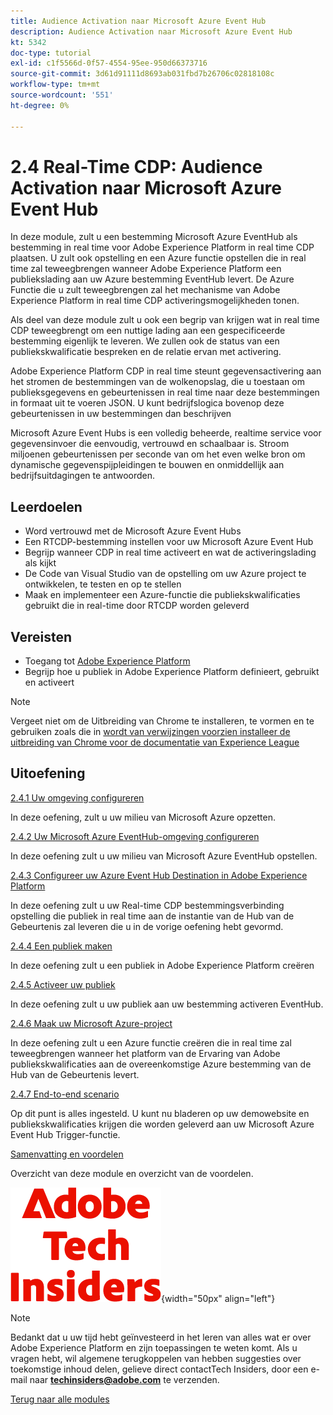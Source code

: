 ```yaml
---
title: Audience Activation naar Microsoft Azure Event Hub
description: Audience Activation naar Microsoft Azure Event Hub
kt: 5342
doc-type: tutorial
exl-id: c1f5566d-0f57-4554-95ee-950d66373716
source-git-commit: 3d61d91111d8693ab031fbd7b26706c02818108c
workflow-type: tm+mt
source-wordcount: '551'
ht-degree: 0%

---
```


# 2.4 Real-Time CDP: Audience Activation naar Microsoft Azure Event Hub

In deze module, zult u een bestemming Microsoft Azure EventHub als bestemming in real time voor Adobe Experience Platform in real time CDP plaatsen. U zult ook opstelling en een Azure functie opstellen die in real time zal teweegbrengen wanneer Adobe Experience Platform een publiekslading aan uw Azure bestemming EventHub levert. De Azure Functie die u zult teweegbrengen zal het mechanisme van Adobe Experience Platform in real time CDP activeringsmogelijkheden tonen.

Als deel van deze module zult u ook een begrip van krijgen wat in real time CDP teweegbrengt om een nuttige lading aan een gespecificeerde bestemming eigenlijk te leveren. We zullen ook de status van een publiekskwalificatie bespreken en de relatie ervan met activering.

Adobe Experience Platform CDP in real time steunt gegevensactivering aan het stromen de bestemmingen van de wolkenopslag, die u toestaan om publieksgegevens en gebeurtenissen in real time naar deze bestemmingen in formaat uit te voeren JSON. U kunt bedrijfslogica bovenop deze gebeurtenissen in uw bestemmingen dan beschrijven

Microsoft Azure Event Hubs is een volledig beheerde, realtime service voor gegevensinvoer die eenvoudig, vertrouwd en schaalbaar is. Stroom miljoenen gebeurtenissen per seconde van om het even welke bron om dynamische gegevenspijpleidingen te bouwen en onmiddellijk aan bedrijfsuitdagingen te antwoorden.

## Leerdoelen

- Word vertrouwd met de Microsoft Azure Event Hubs
- Een RTCDP-bestemming instellen voor uw Microsoft Azure Event Hub
- Begrijp wanneer CDP in real time activeert en wat de activeringslading als kijkt
- De Code van Visual Studio van de opstelling om uw Azure project te ontwikkelen, te testen en op te stellen
- Maak en implementeer een Azure-functie die publiekskwalificaties gebruikt die in real-time door RTCDP worden geleverd

## Vereisten

- Toegang tot [ Adobe Experience Platform ](https://experience.adobe.com/platform)
- Begrijp hoe u publiek in Adobe Experience Platform definieert, gebruikt en activeert

>[!NOTE]
>
>Vergeet niet om de Uitbreiding van Chrome te installeren, te vormen en te gebruiken zoals die in [ wordt van verwijzingen voorzien installeer de uitbreiding van Chrome voor de documentatie van Experience League ](../../../getting-started/gettingstarted/ex1.md)

## Uitoefening

[2.4.1 Uw omgeving configureren](./ex1.md)

In deze oefening, zult u uw milieu van Microsoft Azure opzetten.

[2.4.2 Uw Microsoft Azure EventHub-omgeving configureren](./ex2.md)

In deze oefening zult u uw milieu van Microsoft Azure EventHub opstellen.

[2.4.3 Configureer uw Azure Event Hub Destination in Adobe Experience Platform](./ex3.md)

In deze oefening zult u uw Real-time CDP bestemmingsverbinding opstelling die publiek in real time aan de instantie van de Hub van de Gebeurtenis zal leveren die u in de vorige oefening hebt gevormd.

[2.4.4 Een publiek maken](./ex4.md)

In deze oefening zult u een publiek in Adobe Experience Platform creëren

[2.4.5 Activeer uw publiek](./ex5.md)

In deze oefening zult u uw publiek aan uw bestemming activeren EventHub.

[2.4.6 Maak uw Microsoft Azure-project](./ex6.md)

In deze oefening zult u een Azure functie creëren die in real time zal teweegbrengen wanneer het platform van de Ervaring van Adobe publiekskwalificaties aan de overeenkomstige Azure bestemming van de Hub van de Gebeurtenis levert.

[2.4.7 End-to-end scenario](./ex7.md)

Op dit punt is alles ingesteld. U kunt nu bladeren op uw demowebsite en publiekskwalificaties krijgen die worden geleverd aan uw Microsoft Azure Event Hub Trigger-functie.

[Samenvatting en voordelen](./summary.md)

Overzicht van deze module en overzicht van de voordelen.

![ Indexen van de Tech ](./../../../../assets/images/techinsiders.png){width="50px" align="left"}

>[!NOTE]
>
>Bedankt dat u uw tijd hebt geïnvesteerd in het leren van alles wat er over Adobe Experience Platform en zijn toepassingen te weten komt. Als u vragen hebt, wil algemene terugkoppelen van hebben suggesties over toekomstige inhoud delen, gelieve direct contactTech Insiders, door een e-mail naar **techinsiders@adobe.com** te verzenden.

[Terug naar alle modules](./../../../../overview.md)
